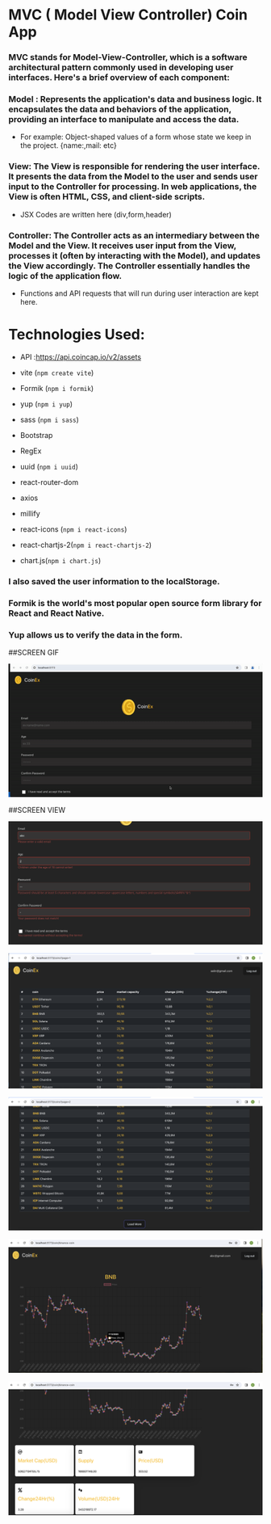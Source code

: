 # MVC ( Model View Controller) Coin App

### MVC stands for Model-View-Controller, which is a software architectural pattern commonly used in developing user interfaces. Here's a brief overview of each component:

### Model : Represents the application's data and business logic. It encapsulates the data and behaviors of the application, providing an interface to manipulate and access the data.

- For example: Object-shaped values of a form whose state we keep in the project. {name:,mail: etc}

### View: The View is responsible for rendering the user interface. It presents the data from the Model to the user and sends user input to the Controller for processing. In web applications, the View is often HTML, CSS, and client-side scripts.

- JSX Codes are written here (div,form,header)

### Controller: The Controller acts as an intermediary between the Model and the View. It receives user input from the View, processes it (often by interacting with the Model), and updates the View accordingly. The Controller essentially handles the logic of the application flow.

- Functions and API requests that will run during user interaction are kept here.

# Technologies Used:

- API :https://api.coincap.io/v2/assets

- vite (`npm create vite`)

- Formik (`npm i formik`)

- yup (`npm i yup`)

- sass (`npm i sass`)

- Bootstrap

- RegEx

- uuid (`npm i uuid`)

- react-router-dom

- axios

- millify

- react-icons (`npm i react-icons`)

- react-chartjs-2(`npm i react-chartjs-2`)

- chart.js(`npm i chart.js`)

### I also saved the user information to the localStorage.

### Formik is the world's most popular open source form library for React and React Native.

### Yup allows us to verify the data in the form.

##SCREEN GIF

![](./public/images/coin.gif)

##SCREEN VIEW

![](./public/images/c1.png)

![](./public/images/c2.png)

![](./public/images/c3.png)

![](./public/images/c4.png)

![](./public/images/c5.png)
